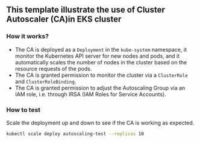 ## This template illustrate the use of Cluster Autoscaler (CA)in EKS cluster

### How it works?
- The CA is deployed as a `Deployment` in the `kube-system` namespace, it monitor the Kubernetes API server for new nodes and pods, and it automatically scales the number of nodes in the cluster based on the resource requests of the pods.
- The CA is granted permission to monitor the cluster via a `ClusterRole` and `ClusterRoleBinding`.
- The CA is granted permission to adjust the Autoscaling Group via an IAM role, i.e. through IRSA (IAM Roles for Service Accounts).

### How to test
Scale the deployment up and down to see if the CA is working as expected.
```bash
kubectl scale deploy autoscaling-test --replicas 10
```